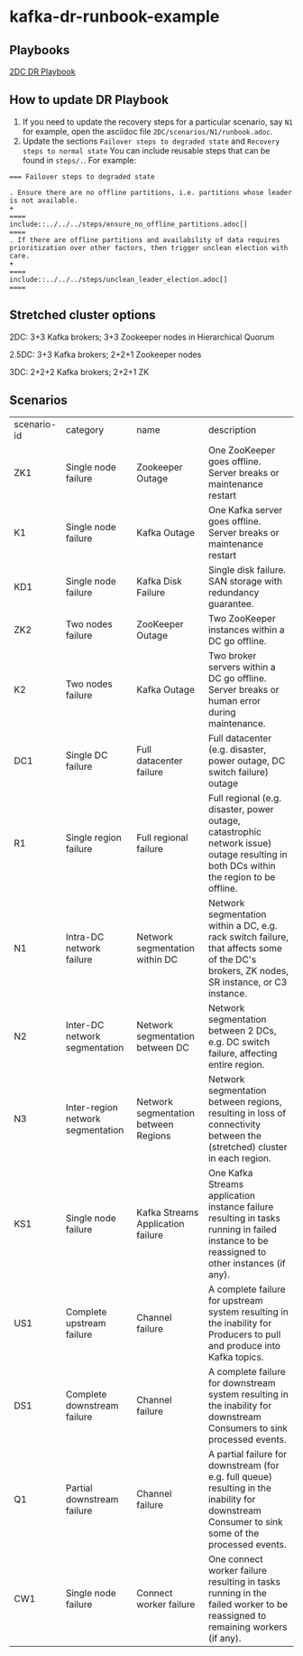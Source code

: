 # kafka-dr-runbook-example

## Playbooks

[2DC DR Playbook](./2DC/playbook.adoc)

## How to update DR Playbook
1. If you need to update the recovery steps for a particular scenario, say `N1` for example, open the asciidoc file `2DC/scenarios/N1/runbook.adoc`.
2. Update the sections `Failover steps to degraded state` and `Recovery steps to normal state`
You can include reusable steps that can be found in `steps/.`.
For example:
```
=== Failover steps to degraded state

. Ensure there are no offline partitions, i.e. partitions whose leader is not available.
+
====
include::../../../steps/ensure_no_offline_partitions.adoc[]
====
. If there are offline partitions and availability of data requires prioritization over other factors, then trigger unclean election with care.
+
====
include::../../../steps/unclean_leader_election.adoc[]
====

```

## Stretched cluster options
2DC: 3+3 Kafka brokers; 3+3 Zookeeper nodes in Hierarchical Quorum

2.5DC: 3+3 Kafka brokers; 2+2+1 Zookeeper nodes

3DC: 2+2+2 Kafka brokers; 2+2+1 ZK

## Scenarios
| | | | |
|-|-|-|-|
|scenario-id|category|name|description|
|ZK1|Single node failure|Zookeeper Outage|One ZooKeeper goes offline. Server breaks or maintenance restart|
|K1|Single node failure|Kafka Outage|One Kafka server goes offline. Server breaks or maintenance restart|
|KD1|Single node failure|Kafka Disk Failure|Single disk failure. SAN storage with redundancy guarantee.|
|ZK2|Two nodes failure|ZooKeeper Outage|Two ZooKeeper instances within a DC go offline.|
|K2|Two nodes failure|Kafka Outage|Two broker servers within a DC go offline. Server breaks or human error during maintenance.|
|DC1|Single DC failure|Full datacenter failure|Full datacenter (e.g. disaster, power outage, DC switch failure) outage|
|R1|Single region failure|Full regional failure|Full regional (e.g. disaster, power outage, catastrophic network issue) outage resulting in both DCs within the region to be offline.|
|N1|Intra-DC network failure|Network segmentation within DC|Network segmentation within a DC, e.g. rack switch failure, that affects some of the DC's brokers, ZK nodes, SR instance, or C3 instance.|
|N2|Inter-DC network segmentation|Network segmentation between DC|Network segmentation between 2 DCs, e.g. DC switch failure, affecting entire region.|
|N3|Inter-region network segmentation|Network segmentation between Regions|Network segmentation between regions, resulting in loss of connectivity between the (stretched) cluster in each region.|
|KS1|Single node failure|Kafka Streams Application failure|One Kafka Streams application instance failure resulting in tasks running in failed instance to be reassigned to other instances (if any).|
|US1|Complete upstream failure|Channel failure|A complete failure for upstream system resulting in the inability for Producers to pull and produce into Kafka topics.|
|DS1|Complete downstream failure|Channel failure|A complete failure for downstream system resulting in the inability for downstream Consumers to sink processed events.|
|Q1|Partial downstream failure|Channel failure|A partial failure for downstream (for e.g. full queue) resulting in the inability for downstream Consumer to sink some of the processed events.|
|CW1|Single node failure|Connect worker failure|One connect worker failure resulting in tasks running in the failed worker to be reassigned to remaining workers (if any).|
